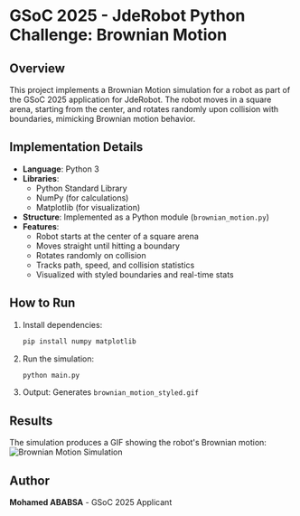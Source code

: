# GSoC 2025 - JdeRobot Python Challenge: Brownian Motion

## Overview
This project implements a Brownian Motion simulation for a robot as part of the GSoC 2025 application for JdeRobot. The robot moves in a square arena, starting from the center, and rotates randomly upon collision with boundaries, mimicking Brownian motion behavior.

## Implementation Details
- **Language**: Python 3
- **Libraries**: 
  - Python Standard Library
  - NumPy (for calculations)
  - Matplotlib (for visualization)
- **Structure**: Implemented as a Python module (`brownian_motion.py`)
- **Features**:
  - Robot starts at the center of a square arena
  - Moves straight until hitting a boundary
  - Rotates randomly on collision
  - Tracks path, speed, and collision statistics
  - Visualized with styled boundaries and real-time stats

## How to Run
1. Install dependencies:
   ```bash
   pip install numpy matplotlib
   ```

2. Run the simulation:
   ```bash
   python main.py
   ```

3. Output: Generates `brownian_motion_styled.gif`

## Results
The simulation produces a GIF showing the robot's Brownian motion:
![Brownian Motion Simulation](brownian_motion_sample.gif)

## Author
**Mohamed ABABSA** - GSoC 2025 Applicant
